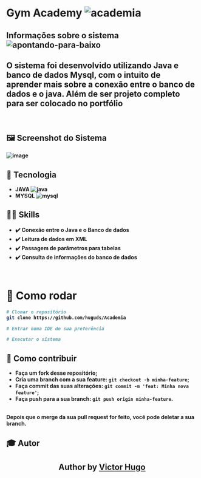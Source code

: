 # <Strong> Gym Academy <Strong/> ![academia](https://user-images.githubusercontent.com/79457377/141645033-34c3d00a-fb27-4557-994e-f860a00b18a3.png)

## Informações sobre o sistema ![apontando-para-baixo](https://user-images.githubusercontent.com/79457377/141991701-608e8938-d0fe-4545-b807-d1eefdc059bb.png)
  
<h2>  O sistema foi desenvolvido utilizando Java e banco de dados Mysql, com o intuito de aprender mais sobre a conexão entre o banco de dados e o java. Além de ser projeto completo para ser colocado no portfólio </h2>
</br>

## 🖼 Screenshot do Sistema </br>
![image](https://user-images.githubusercontent.com/79457377/141645383-7194b610-dad2-4257-b4a7-dd3595f49c22.png)

## 🚀 Tecnologia <br/>
  * JAVA ![java](https://user-images.githubusercontent.com/79457377/141989155-b1f1ccd5-e469-44f0-ad7f-7dc223f859f4.png)
  * MYSQL ![mysql](https://user-images.githubusercontent.com/79457377/141989499-e2194e66-9bcd-4dcc-b4ca-2524a5754189.png)

## :man_technologist: Skills
  - :heavy_check_mark: Conexão entre o Java e o Banco de dados
  - :heavy_check_mark: Leitura de dados em XML
  - :heavy_check_mark: Passagem de parâmetros para tabelas
  - :heavy_check_mark: Consulta de informações do banco de dados
  <br/>
  
   # 👷 Como rodar

```bash
# Clonar o repositório
git clone https://github.com/huguds/Academia

# Entrar numa IDE de sua preferência 

# Executar o sistema

```

## 🤔 Como contribuir <br/>

- Faça um fork desse repositório; <br/>
- Cria uma branch com a sua feature: `git checkout -b minha-feature`;<br/>
- Faça commit das suas alterações: `git commit -m 'feat: Minha nova feature'`; <br/>
- Faça push para a sua branch: `git push origin minha-feature`.<br/>
<br/>
Depois que o merge da sua pull request for feito, você pode deletar a sua branch. <br/>
  
## :mortar_board: Autor
<h2 align="center">
  Author by  <a href="https://www.linkedin.com/in/victor-hugo-9b4723200/" target="_blank"> Victor Hugo </a>
  </h2>
